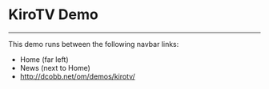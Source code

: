 # KiroTV Demo
------------

This demo runs between the following navbar links:
* Home (far left)
* News (next to Home)
* http://dcobb.net/om/demos/kirotv/
